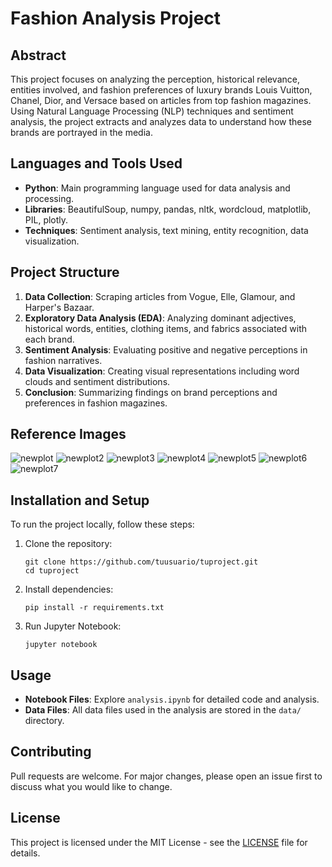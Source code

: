 # Fashion Analysis Project

## Abstract

This project focuses on analyzing the perception, historical relevance, entities involved, and fashion preferences of luxury brands Louis Vuitton, Chanel, Dior, and Versace based on articles from top fashion magazines. Using Natural Language Processing (NLP) techniques and sentiment analysis, the project extracts and analyzes data to understand how these brands are portrayed in the media.

## Languages and Tools Used

- **Python**: Main programming language used for data analysis and processing.
- **Libraries**: BeautifulSoup, numpy, pandas, nltk, wordcloud, matplotlib, PIL, plotly.
- **Techniques**: Sentiment analysis, text mining, entity recognition, data visualization.

## Project Structure

1. **Data Collection**: Scraping articles from Vogue, Elle, Glamour, and Harper's Bazaar.
2. **Exploratory Data Analysis (EDA)**: Analyzing dominant adjectives, historical words, entities, clothing items, and fabrics associated with each brand.
3. **Sentiment Analysis**: Evaluating positive and negative perceptions in fashion narratives.
4. **Data Visualization**: Creating visual representations including word clouds and sentiment distributions.
5. **Conclusion**: Summarizing findings on brand perceptions and preferences in fashion magazines.

## Reference Images

![newplot]()
![newplot2]()
![newplot3]()
![newplot4]()
![newplot5]()
![newplot6]()
![newplot7]()

## Installation and Setup

To run the project locally, follow these steps:

1. Clone the repository:

   ```
   git clone https://github.com/tuusuario/tuproject.git
   cd tuproject
   ```

2. Install dependencies:

   ```
   pip install -r requirements.txt
   ```

3. Run Jupyter Notebook:
   ```
   jupyter notebook
   ```

## Usage

- **Notebook Files**: Explore `analysis.ipynb` for detailed code and analysis.
- **Data Files**: All data files used in the analysis are stored in the `data/` directory.

## Contributing

Pull requests are welcome. For major changes, please open an issue first to discuss what you would like to change.

## License

This project is licensed under the MIT License - see the [LICENSE](LICENSE) file for details.
